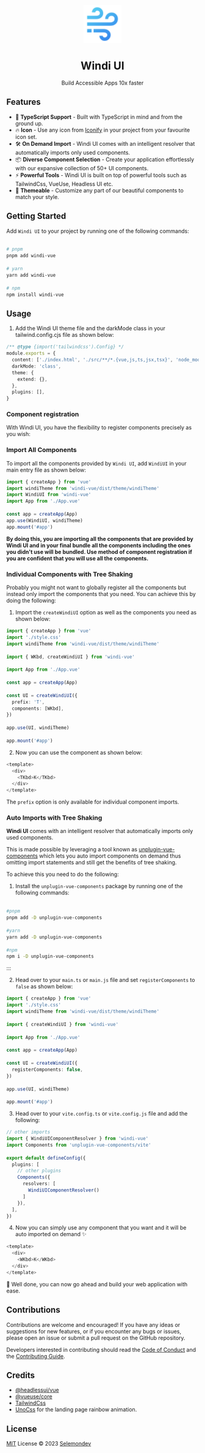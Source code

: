 <p align="center">
<img src="./docs/docs/public/windi.svg" style="width:100px;" />
<h1 align="center">Windi UI</h1>
<p align="center">Build Accessible Apps 10x faster</p>
</p>

## Features

- 🦾 **TypeScript Support** - Built with TypeScript in mind and from the ground up.
- 🔥 **Icon** - Use any icon from [Iconify](https://icones.netlify.app/) in your project from your favourite icon set.
-  🛠️ **On Demand Import** - Windi UI comes with an intelligent resolver that automatically imports only used components.
- 📦 **Diverse Component Selection** - Create your application effortlessly with our expansive collection of 50+ UI components.
- ⚡️ **Powerful Tools** - Windi UI is built on top of powerful tools such as TailwindCss, VueUse, Headless UI etc.
- 🎨 **Themeable** - Customize any part of our beautiful components to match your style.

## Getting Started 

Add `Windi UI` to your project by running one of the following commands:

```bash

# pnpm
pnpm add windi-vue

# yarn
yarn add windi-vue

# npm
npm install windi-vue

```

## Usage

1. Add the Windi UI theme file and the darkMode class in your tailwind.config.cjs file as shown below:

```ts
/** @type {import('tailwindcss').Config} */
module.exports = {
  content: ['./index.html', './src/**/*.{vue,js,ts,jsx,tsx}', 'node_modules/windi-vue/dist/theme/*.{js,jsx,ts,tsx,vue}'],
  darkMode: 'class',
  theme: {
    extend: {},
  },
  plugins: [],
}
```


### Component registration

With Windi UI, you have the flexibility to register components precisely as you wish:

### Import All Components

To import all the components provided by `Windi UI`, add `WindiUI` in your main entry file as shown below:

```ts
import { createApp } from 'vue'
import windiTheme from 'windi-vue/dist/theme/windiTheme'
import WindiUI from 'windi-vue'
import App from './App.vue'

const app = createApp(App)
app.use(WindiUI, windiTheme)
app.mount('#app')
```

**By doing this, you are importing all the components that are provided by Windi UI and in your final bundle all the components including the ones you didn't use will be bundled. Use method of component registration if you are confident that you will use all the components.**


### Individual Components with Tree Shaking

Probably you might not want to globally register all the components but instead only import the components that you need. You can achieve this by doing the following: 

1. Import the `createWindiUI` option as well as the components you need as shown below:

```ts
import { createApp } from 'vue'
import './style.css'
import windiTheme from 'windi-vue/dist/theme/windiTheme'

import { WKbd, createWindiUI } from 'windi-vue'

import App from './App.vue'

const app = createApp(App)

const UI = createWindiUI({
  prefix: 'T',
  components: [WKbd],
})

app.use(UI, windiTheme)

app.mount('#app')
```

2. Now you can use the component as shown below:

```js
<template>
  <div>
    <TKbd>K</TKbd>
  </div>
</template>
```

The `prefix` option is only available for individual component imports.

### Auto Imports with Tree Shaking

**Windi UI** comes with an intelligent resolver that automatically imports only used components.

This is made possible by leveraging a tool known as [unplugin-vue-components](https://github.com/antfu/unplugin-vue-components) which lets you auto import components on demand thus omitting import statements and still get the benefits of tree shaking.

To achieve this you need to do the following: 

1. Install the `unplugin-vue-components` package by running one of the following commands:

```bash

#pnpm
pnpm add -D unplugin-vue-components

#yarn
yarn add -D unplugin-vue-components

#npm
npm i -D unplugin-vue-components

```
:::

2. Head over to your `main.ts` or `main.js` file and set `registerComponents` to `false` as shown below:

```ts
import { createApp } from 'vue'
import './style.css'
import windiTheme from 'windi-vue/dist/theme/windiTheme'

import { createWindiUI } from 'windi-vue'

import App from './App.vue'

const app = createApp(App)

const UI = createWindiUI({
  registerComponents: false,
})

app.use(UI, windiTheme)

app.mount('#app')
```

3. Head over to your `vite.config.ts` or `vite.config.js` file and add the following:

```ts
// other imports
import { WindiUIComponentResolver } from 'windi-vue'
import Components from 'unplugin-vue-components/vite'

export default defineConfig({
  plugins: [
    // other plugins
    Components({
      resolvers: [
        WindiUIComponentResolver()
      ]
    }),
  ],
})
```

4. Now you can simply use any component that you want and it will be auto imported on demand ✨

```js
<template>
  <div>
    <WKbd>K</WKbd>
  </div>
</template>
```

🥳 Well done, you can now go ahead and build your web application with ease.

## Contributions

Contributions are welcome and encouraged! If you have any ideas or suggestions for new features, or if you encounter any bugs or issues, please open an issue or submit a pull request on the GitHub repository. 

Developers interested in contributing should read the [Code of Conduct](./CODE_OF_CONDUCT.md) and the [Contributing Guide](./CONTRIBUTING.md).

## Credits

- [@headlessui/vue](https://headlessui.com)
- [@vueuse/core](https://vueuse.org)
- [TailwindCss](https://tailwindcss.com)
- [UnoCss](https://unocss.com) for the landing page rainbow animation.

## License

[MIT](./LICENSE) License © 2023 [Selemondev](https://github.com/selemondev)